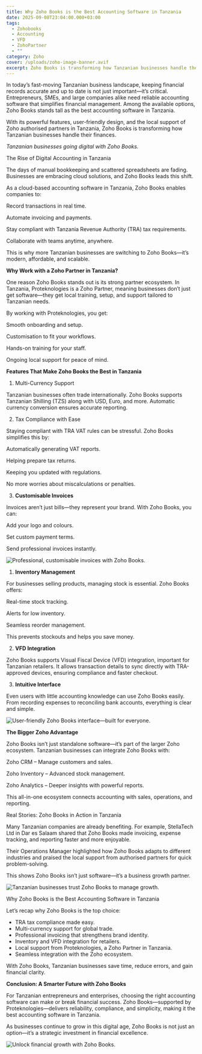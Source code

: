```yaml
---
title: Why Zoho Books is the Best Accounting Software in Tanzania
date: 2025-09-08T23:04:00.000+03:00
tags:
  - Zohobooks
  - Accounting
  - VFD
  - ZohoPartner
  - ""
category: Zoho
cover: /uploads/zoho-image-banner.avif
excerpt: Zoho Books is transforming how Tanzanian businesses handle their finances.
---
```

In today’s fast-moving Tanzanian business landscape, keeping financial records accurate and up to date is not just important—it’s critical. Entrepreneurs, SMEs, and large companies alike need reliable accounting software that simplifies financial management. Among the available options, Zoho Books stands tall as the best accounting software in Tanzania.

With its powerful features, user-friendly design, and the local support of Zoho authorised partners in Tanzania, Zoho Books is transforming how Tanzanian businesses handle their finances.

*Tanzanian businesses going digital with Zoho Books.*

The Rise of Digital Accounting in Tanzania

The days of manual bookkeeping and scattered spreadsheets are fading. Businesses are embracing cloud solutions, and Zoho Books leads this shift.

As a cloud-based accounting software in Tanzania, Zoho Books enables companies to:

Record transactions in real time.

Automate invoicing and payments.

Stay compliant with Tanzania Revenue Authority (TRA) tax requirements.

Collaborate with teams anytime, anywhere.

This is why more Tanzanian businesses are switching to Zoho Books—it’s modern, affordable, and scalable.

**Why Work with a Zoho Partner in Tanzania?**

One reason Zoho Books stands out is its strong partner ecosystem. In Tanzania, Proteknologies is a Zoho Partner, meaning businesses don’t just get software—they get local training, setup, and support tailored to Tanzanian needs.

By working with Proteknologies, you get:

Smooth onboarding and setup.

Customisation to fit your workflows.

Hands-on training for your staff.

Ongoing local support for peace of mind.

**Features That Make Zoho Books the Best in Tanzania**

1. Multi-Currency Support

Tanzanian businesses often trade internationally. Zoho Books supports Tanzanian Shilling (TZS) along with USD, Euro, and more. Automatic currency conversion ensures accurate reporting.

2. Tax Compliance with Ease

Staying compliant with TRA VAT rules can be stressful. Zoho Books simplifies this by:

Automatically generating VAT reports.

Helping prepare tax returns.

Keeping you updated with regulations.

No more worries about miscalculations or penalties.

3. **Customisable Invoices**

Invoices aren’t just bills—they represent your brand. With Zoho Books, you can:

Add your logo and colours.

Set custom payment terms.

Send professional invoices instantly.

![](/uploads/customize-templates-2x.png " Professional, customisable invoices with Zoho Books.")

1. **Inventory Management**

For businesses selling products, managing stock is essential. Zoho Books offers:

Real-time stock tracking.

Alerts for low inventory.

Seamless reorder management.

This prevents stockouts and helps you save money.

2. **VFD Integration**

Zoho Books supports Visual Fiscal Device (VFD) integration, important for Tanzanian retailers. It allows transaction details to sync directly with TRA-approved devices, ensuring compliance and faster checkout.

3. **Intuitive Interface**

Even users with little accounting knowledge can use Zoho Books easily. From recording expenses to reconciling bank accounts, everything is clear and simple.

![](/uploads/zb-dashboard.png "User-friendly Zoho Books interface—built for everyone.")

**The Bigger Zoho Advantage**

Zoho Books isn’t just standalone software—it’s part of the larger Zoho ecosystem. Tanzanian businesses can integrate Zoho Books with:

Zoho CRM – Manage customers and sales.

Zoho Inventory – Advanced stock management.

Zoho Analytics – Deeper insights with powerful reports.

This all-in-one ecosystem connects accounting with sales, operations, and reporting.

Real Stories: Zoho Books in Action in Tanzania

Many Tanzanian companies are already benefiting. For example, StellaTech Ltd in Dar es Salaam shared that Zoho Books made invoicing, expense tracking, and reporting faster and more enjoyable.

Their Operations Manager highlighted how Zoho Books adapts to different industries and praised the local support from authorised partners for quick problem-solving.

This shows Zoho Books isn’t just software—it’s a business growth partner.

![](/uploads/6cdfa96f-bc08-4bc0-88df-f08dce1a90fc.png "Tanzanian businesses trust Zoho Books to manage growth.")

Why Zoho Books is the Best Accounting Software in Tanzania

Let’s recap why Zoho Books is the top choice:

* TRA tax compliance made easy.
* Multi-currency support for global trade.
* Professional invoicing that strengthens brand identity.
* Inventory and VFD integration for retailers.
* Local support from Proteknologies, a Zoho Partner in Tanzania.
* Seamless integration with the Zoho ecosystem.

With Zoho Books, Tanzanian businesses save time, reduce errors, and gain financial clarity.

**Conclusion: A Smarter Future with Zoho Books**

For Tanzanian entrepreneurs and enterprises, choosing the right accounting software can make or break financial success. Zoho Books—supported by Proteknologies—delivers reliability, compliance, and simplicity, making it the best accounting software in Tanzania.

As businesses continue to grow in this digital age, Zoho Books is not just an option—it’s a strategic investment in financial excellence.

![](/uploads/reports.png "Unlock financial growth with Zoho Books.")
